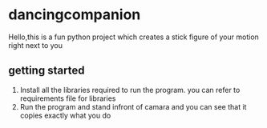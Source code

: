 # dancingcompanion
Hello,this is a  fun python project which creates a stick figure of your motion right next to you 
## getting started
1. Install  all the libraries required to run the program. you can refer to requirements file for libraries
2. Run the program and stand infront of camara and you can see that it copies exactly what you do 

